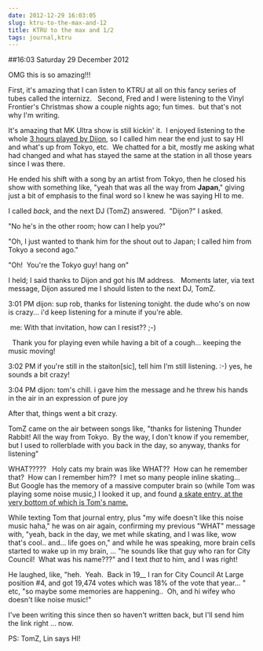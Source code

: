 ```yaml
---
date: 2012-12-29 16:03:05
slug: ktru-to-the-max-and-12
title: KTRU to the max and 1/2
tags: journal,ktru
---
```


##16:03 Saturday 29 December 2012

OMG this is so amazing!!!

First, it's amazing that I can listen to KTRU at all on this fancy series of tubes called the internizz.   Second, Fred and I were listening to the Vinyl Frontier's Christmas show a couple nights ago; fun times.  but that's not why I'm writing.

It's amazing that MK Ultra show is still kickin' it.  I enjoyed listening to the whole [3 hours played by Dijon](http://noise.rice.edu/ktru/sheet.nsf/15aa60c8727df106802568e90056b4d1/9b62ecd77c6ac6e386257ae300124f48?OpenDocument), so I called him near the end just to say HI and what's up from Tokyo, etc.  We chatted for a bit, mostly me asking what had changed and what has stayed the same at the station in all those years since I was there.

He ended his shift with a song by an artist from Tokyo, then he closed his show with something like, "yeah that was <artist name> all the way from **Japan**," giving just a bit of emphasis to the final word so I knew he was saying HI to me.

I called *back*, and the next DJ (TomZ) answered.  "Dijon?" I asked.

"No he's in the other room; how can I help you?"

"Oh, I just wanted to thank him for the shout out to Japan; I called him from Tokyo a second ago."

"Oh!  You're the Tokyo guy! hang on"

I held; I said thanks to Dijon and got his IM address.   Moments later, via text message, Dijon assured me I should listen to the next DJ, TomZ.


3:01 PM dijon: sup rob, thanks for listening tonight. the dude who's on now is crazy... i'd keep listening for a minute if you're able.




 me: With that invitation, how can I resist?? ;-)




  Thank you for playing even while having a bit of a cough... keeping the music moving!




3:02 PM if you're still in the staiton[sic], tell him I'm still listening. :-) yes, he sounds a bit crazy!




3:04 PM dijon: tom's chill. i gave him the message and he threw his hands in the air in an expression of pure joy


After that, things went a bit crazy.

TomZ came on the air between songs like, "thanks for listening Thunder Rabbit! All the way from Tokyo.  By the way, I don't know if you remember, but I used to rollerblade with you back in the day, so anyway, thanks for listening"

WHAT?????   Holy cats my brain was like WHAT??  How can he remember that?  How can I remember him??  I met so many people inline skating...   But Google has the memory of a massive computer brain so (while Tom was playing some noise music,) I looked it up, and found [a skate entry, at the very bottom of which is Tom's name.](http://robnugen.com/cgi-bin/journal.pl?type=skate&date=1995/01/20)

While texting Tom that journal entry, plus "my wife doesn't like this noise music haha," he was on air again, confirming my previous "WHAT" message with, "yeah, back in the day, we met while skating, and I was like, wow that's cool.. and... life goes on," and while he was speaking, more brain cells started to wake up in my brain, ... "he sounds like that guy who ran for City Council!  What was his name???" and I text *that* to him, and I was right!

He laughed, like, "heh.  Yeah.  Back in 19__ I ran for City Council At Large position #4, and got 19,474 votes which was 18% of the vote that year... "  etc, "so maybe some memories are happening..  Oh, and hi wifey who doesn't like noise music!"

I've been writing this since then so haven't written back, but I'll send him the link right ... now.

PS: TomZ, Lin says HI!
